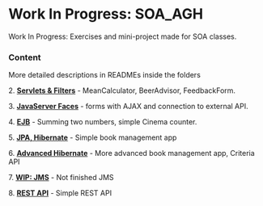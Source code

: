 # Work In Progress: SOA_AGH

Work In Progress: Exercises and mini-project made for SOA classes.


### Content

More detailed descriptions in READMEs inside the folders

2\. **[Servlets & Filters](https://github.com/MarcinKozak005/SOA_AGH/tree/master/Lab2)** - MeanCalculator, BeerAdvisor, FeedbackForm.

3\. **[JavaServer Faces](https://github.com/MarcinKozak005/SOA_AGH/tree/master/Lab3)** - forms with AJAX and connection to external API.

4\. **[EJB](https://github.com/MarcinKozak005/SOA_AGH/tree/master/Lab4)** - Summing two numbers, simple Cinema counter.

5\. **[JPA, Hibernate](https://github.com/MarcinKozak005/SOA_AGH/tree/master/Lab5)** - Simple book management app

6\. **[Advanced Hibernate](https://github.com/MarcinKozak005/SOA_AGH/tree/master/Lab6)** - More advanced book management app, Criteria API

7\. **[WIP: JMS](https://github.com/MarcinKozak005/SOA_AGH/tree/master/Lab7)** - Not finished JMS

8\. **[REST API](https://github.com/MarcinKozak005/SOA_AGH/tree/master/Lab8)** - Simple REST API
